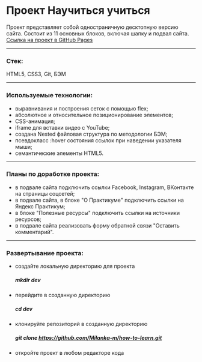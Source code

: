 # Проект Научиться учиться

Проект представляет собой одностраничную десктопную версию сайта.
Состоит из 11 основных блоков, включая шапку и подвал сайта.
[Ссылка на проект в GitHub Pages](https://milanka-m.github.io/how-to-learn/)

-------
### Стек: 
HTML5, CSS3, Git, БЭМ

-------
### Используемые технологии:

* выравнивания и построения сеток с помощью flex;
* абсолютное и относительное позиционирование элементов;
* CSS-анимация;
* iframe для вставки видео с YouTube;
* cоздана Nested файловая структура по методологии БЭМ;
* псевдокласс :hover состояния ссылок при наведении указателя мыши;
* семантические элементы HTML5.

-------
### Планы по доработке проекта:

* в подвале сайта подключить ссылки Facebook, Instagram, ВКонтакте на страницы соцсетей;
* в подвале сайта, в блоке "О Практикуме" подключить ссылки на Яндекс Практикум;
* в блоке "Полезные ресурсы" подключить ссылки на источники ресурсов;
* в подвале сайта реализовать форму обратной связи "Оставить комментарий".

-------
### Развертывание проекта:

* cоздайте локальную директорию для проекта
   ##### mkdir dev
* перейдите в созданную директорию
   ##### cd dev
* клонируйте репозиторий в созданную директорию
   ##### git clone https://github.com/Milanka-m/how-to-learn.git
* откройте проект в любом редакторе кода

